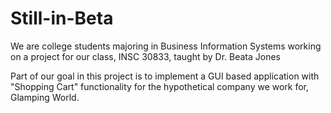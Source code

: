 # Still-in-Beta
We are college students majoring in Business Information Systems working on a project for our class, INSC 30833, taught by Dr. Beata Jones

Part of our goal in this project is to implement a GUI based application with "Shopping Cart" functionality for the hypothetical company we work for, Glamping World.
